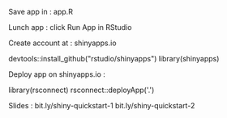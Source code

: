 Save app in : app.R

Lunch app : click Run App in RStudio

Create account at : shinyapps.io

devtools::install_github("rstudio/shinyapps")
library(shinyapps)

Deploy app on shinyapps.io :

library(rsconnect)
rsconnect::deployApp('.')

Slides : 
bit.ly/shiny-quickstart-1
bit.ly/shiny-quickstart-2




